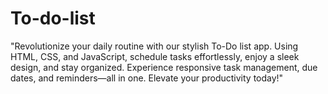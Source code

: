 # To-do-list
"Revolutionize your daily routine with our stylish To-Do list app. Using HTML, CSS, and JavaScript, schedule tasks effortlessly, enjoy a sleek design, and stay organized. Experience responsive task management, due dates, and reminders—all in one. Elevate your productivity today!"
